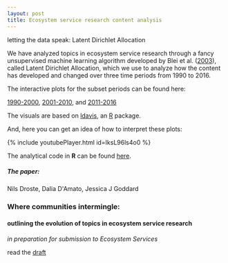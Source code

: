 ```yaml
---
layout: post
title: Ecosystem service research content analysis
---
```

<div class="message">
  letting the data speak: Latent Dirichlet Allocation
</div>

We have analyzed topics in ecosystem service research through a fancy unsupervised machine learning algorithm developed by Blei et al. ([2003](http://www.jmlr.org/papers/v3/blei03a.html)), called Latent Dirichlet Allocation, which we use to analyze how the content has developed and changed over three time periods from 1990 to 2016.

The interactive plots for the subset periods can be found here:

[1990-2000](http://nils.droste.io/research/ES_LDA/topicmodelvis_1970_2000/index.html),
[2001-2010](http://nils.droste.io/research/ES_LDA/topicmodelvis_2001_2010/index.html), and
[2011-2016](http://nils.droste.io/research/ES_LDA/topicmodelvis_2011_2016/index.html)

The visuals are based on [ldavis](https://github.com/cpsievert/LDAvis), an [R](https://www.r-project.org/) package.

And, here you can get an idea of how to interpret these plots:

{% include youtubePlayer.html id=IksL96ls4o0 %}

The analytical code in **R** can be found [here](https://github.com/NilsDroste/ES-LDA).

##### The paper:

Nils Droste, Dalia D'Amato, Jessica J Goddard

### Where communities intermingle:
#### outlining the evolution of topics in ecosystem service research

*in preparation for submission to Ecosystem Services*

read the [draft](http://nils.droste.io/research/ES_LDA/ES_draft_2017_10.pdf)
